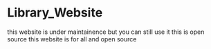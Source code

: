# Library_Website
this website is under maintainence but you can still use it
this is open source
this website is for all and open source
